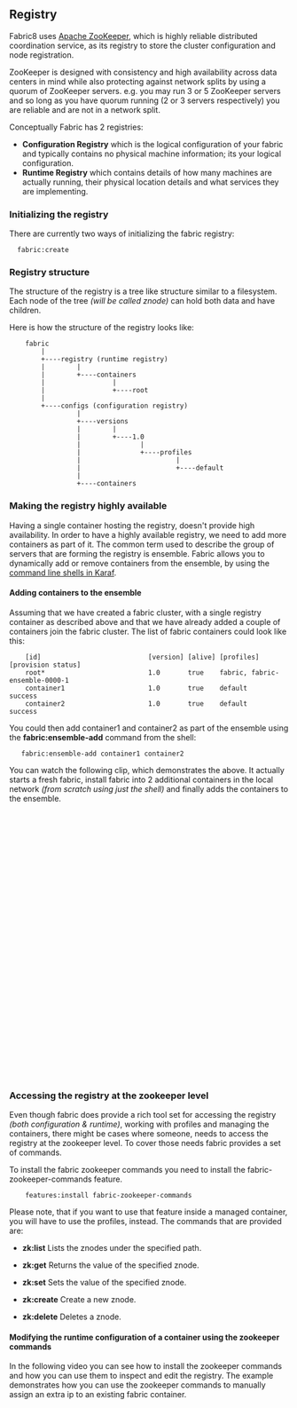 ## Registry

Fabric8 uses [Apache ZooKeeper](http://zookeeper.apache.org/), which is highly reliable distributed coordination service,
as its registry to store the cluster configuration and node registration.

ZooKeeper is designed with consistency and high availability across data centers in mind while also protecting against network splits by using a quorum of ZooKeeper servers. e.g. you may run 3 or 5 ZooKeeper servers and so long as you have quorum running (2 or 3 servers respectively) you are reliable and are not in a network split.

Conceptually Fabric has 2 registries:

* **Configuration Registry** which is the logical configuration of your fabric and typically contains no physical machine information; its your logical configuration.
* **Runtime Registry** which contains details of how many machines are actually running, their physical location details and what services they are implementing.

### Initializing the registry

There are currently two ways of initializing the fabric registry:

      fabric:create

### Registry structure

The structure of the registry is a tree like structure similar to a filesystem. Each node of the tree *(will be called znode)* can hold both data and have children.

Here is how the structure of the registry looks like:

        fabric
            |
            +----registry (runtime registry)
            |        |
            |        +----containers
            |                 |
            |                 +----root
            |
            +----configs (configuration registry)
                     |
                     +----versions
                     |        |
                     |        +----1.0
                     |               |
                     |               +----profiles
                     |                        |
                     |                        +----default
                     |
                     +----containers



### Making the registry highly available

Having a single container hosting the registry, doesn't provide high availability. In order to have a highly available registry, we need to add more containers as part of it. The common term used to describe the group of servers that are forming the registry is ensemble.
Fabric allows you to dynamically add or remove containers from the ensemble, by using the [command line shells in Karaf](commands/commands.html).

#### Adding containers to the ensemble

Assuming that we have created a fabric cluster, with a single registry container as described above and that we have already added a couple of containers join the fabric cluster.
The list of fabric containers could look like this:

        [id]                           [version] [alive] [profiles]                     [provision status]
        root*                          1.0       true    fabric, fabric-ensemble-0000-1
        container1                     1.0       true    default                        success
        container2                     1.0       true    default                        success

You could then add container1 and container2 as part of the ensemble using the **fabric:ensemble-add** command from the shell:

       fabric:ensemble-add container1 container2

You can watch the following clip, which demonstrates the above. It actually starts a fresh fabric, install fabric into 2 additional containers in the local network *(from scratch using just the shell)* and finally adds the containers to the ensemble.


<object width="853" height="480"><param name="movie" value="http://www.youtube.com/v/qCujpN4hPgY?version=3&amp;hl=en_US&amp;rel=0"></param><param name="allowFullScreen" value="true"></param><param name="allowscriptaccess" value="always"></param><embed src="http://www.youtube.com/v/qCujpN4hPgY?version=3&amp;hl=en_US&amp;rel=0" type="application/x-shockwave-flash" width="853" height="480" allowscriptaccess="always" allowfullscreen="true"></embed></object>



### Accessing the registry at the zookeeper level

Even though fabric does provide a rich tool set for accessing the registry *(both configuration & runtime)*, working with profiles and managing the containers, there might be cases where someone, needs to access the registry at the zookeeper level.
To cover those needs fabric provides a set of commands.

To install the fabric zookeeper commands you need to install the fabric-zookeeper-commands feature.

        features:install fabric-zookeeper-commands

Please note, that if you want to use that feature inside a managed container, you will have to use the profiles, instead.
The commands that are provided are:

* **zk:list** *<path>* Lists the znodes under the specified path.

* **zk:get** *<znode>* Returns the value of the specified znode.

* **zk:set** *<znode>* *<value>* Sets the value of the specified znode.

* **zk:create** *<znode>* Create a new znode.

* **zk:delete** *<znode>* Deletes a znode.

#### Modifying the runtime configuration of a container using the zookeeper commands

In the following video you can see how to install the zookeeper commands and how you can use them to inspect and edit the registry.
The example demonstrates how you can use the zookeeper commands to manually assign an extra ip to an existing fabric container.

<object width="853" height="480"><param name="movie" value="http://www.youtube.com/v/ZiFbFMTMyjc?version=3&amp;hl=en_US&amp;rel=0"></param><param name="allowFullScreen" value="true"></param><param name="allowscriptaccess" value="always"></param><embed src="http://www.youtube.com/v/ZiFbFMTMyjc?version=3&amp;hl=en_US&amp;rel=0" type="application/x-shockwave-flash" width="853" height="480" allowscriptaccess="always" allowfullscreen="true"></embed></object>




